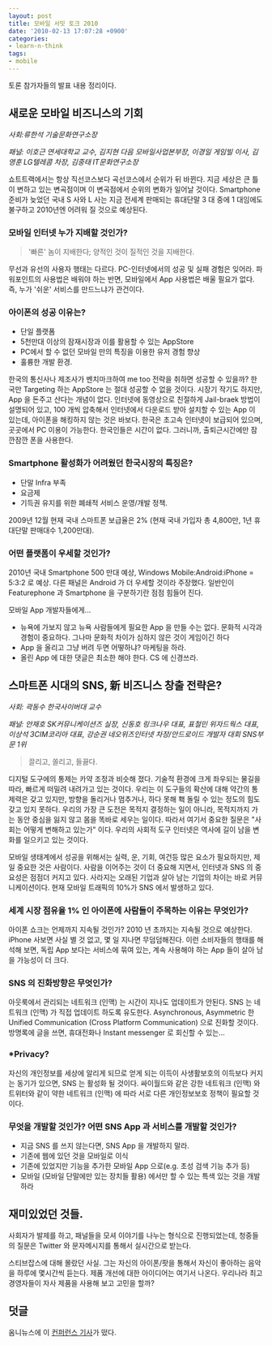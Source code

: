 ```yaml
---
layout: post
title: 모바일 서밋 토크 2010
date: '2010-02-13 17:07:28 +0900'
categories:
- learn-n-think
tags:
- mobile
---
```


토론 참가자들의 발표 내용 정리이다.

## 새로운 모바일 비즈니스의 기회

*사회:류한석 기술문화연구소장*

*패널: 이호근 연세대학교 교수, 김지현 다음 모바일사업본부장, 이경일 게임빌 이사, 김영훈 LG텔레콤 차장, 김중태 IT문화연구소장*

쇼트트랙에서는 항상 직선코스보다 곡선코스에서 순위가 뒤 바뀐다. 지금 세상은 큰 틀이 변하고 있는 변곡점이며 이 변곡점에서 순위의 변화가 일어날 것이다. Smartphone 준비가 늦었던 국내 S 사와 L 사는 지금 전세계 판매되는 휴대단말 3 대 중에 1 대임에도 불구하고 2010년엔 어려워 질 것으로 예상된다.

### 모바일 인터넷 누가 지배할 것인가?

> '빠른' 놈이 지배한다; 양적인 것이 질적인 것을 지배한다.

무선과 유선의 사용자 행태는 다르다. PC-인터넷에서의 성공 및 실패 경험은 잊어라. 파워포인트의 사용법은 배워야 하는 반면, 모바일에서 App 사용법은 배울 필요가 없다. 즉, 누가 '쉬운' 서비스를 만드느냐가 관건이다.

### 아이폰의 성공 이유는?

- 단일 플랫폼
- 5천만대 이상의 잠재시장과 이를 활용할 수 있는 AppStore
- PC에서 할 수 없던 모바일 만의 특징을 이용한 유저 경험 향상
- 훌륭한 개발 환경.

한국의 통신사나 제조사가 벤치마크하여 me too 전략을 취하면 성공할 수 있을까? 한국만 Targeting 하는 AppStore 는 절대 성공할 수 없을 것이다. 시장기 작기도 하지만, App 을 돈주고 산다는 개념이 없다. 인터넷에 동영상으로 친절하게 Jail-braek 방법이 설명되어 있고, 100 개씩 압축해서 인터넷에서 다운로드 받아 설치할 수 있는 App 이 있는데, 아이폰을 해킹하지 않는 것은 바보다. 한국은 초고속 인터넷이 보급되어 있으며, 곳곳에서 PC 이용이 가능한다. 한국인들은 시간이 없다. 그러니까, 출퇴근시간에만 잠깐잠깐 폰을 사용한다.

### Smartphone 활성화가 어려웠던 한국시장의 특징은?

- 단말 Infra 부족
- 요금제
- 기득권 유지를 위한 폐쇄적 서비스 운영/개발 정책.

2009년 12월 현재 국내 스마트폰 보급율은 2% (현재 국내 가입자 총 4,800만, 1년 휴대단말 판매대수 1,200만대).

### 어떤 플랫폼이 우세할 것인가?

2010년 국내 Smartphone 500 만대 예상, Windows Mobile:Android:iPhone = 5:3:2 로 예상. 다른 패널은 Android 가 더 우세할 것이라 주장했다. 일반인이 Featurephone 과 Smartphone 을 구분하기란 점점 힘들어 진다.

모바일 App 개발자들에게...

- 뉴욕에 가보지 않고 뉴욕 사람들에게 필요한 App 을 만들 수는 없다. 문화적 시각과 경험이 중요하다. 그나마 문화적 차이가 심하지 않은 것이 게임이긴 하다
- App 을 올리고 그냥 버려 두면 어떻하냐? 마케팅을 하라.
- 올린 App 에 대한 댓글은 최소한 해야 한다. CS 에 신경쓰라.

## 스마트폰 시대의 SNS, 新 비즈니스 창출 전략은?

*사회: 곽동수 한국사이버대 교수*

*패널: 안재호 SK커뮤니케이션즈 실장, 신동호 링크나우 대표, 표철민 위자드웍스 대표, 이상석 3CIM코리아 대표, 강순권 네오위즈인터넷 차장/안드로이드 개발자 대회 SNS부문 1위*

 > 끌리고, 쏠리고, 들끓다.

디지털 도구에의 통제는 카약 조정과 비슷해 졌다. 기술적 환경에 크게 좌우되는 물길을 따라, 빠르게 떠밀려 내려가고 있는 것이다. 우리는 이 도구들의 확산에 대해 약간의 통제력은 갖고 있지만, 방향을 돌리거나 멈추거나, 하다 못해 홱 돌릴 수 있는 정도의 힘도 갖고 있지 못하다. 우리의 가장 큰 도전은 목적지 결정하는 일이 아니라, 목적지까지 가는 동안 중심을 잃지 않고 몸을 똑바로 세우는 일이다. 따라서 여기서 중요한 질문은 "사회는 어떻게 변해하고 있는가" 이다. 우리의 사회적 도구 인터넷은 역사에 길이 남을 변화를 일으키고 있는 것이다.

모바일 생태계에서 성공을 위해서는 실력, 운, 기회, 여건등 많은 요소가 필요하지만, 제일 중요한 것은 사람이다. 사람을 이어주는 것이 더 중요해 지면서, 인터넷과 SNS 의 중요성은 점점더 커지고 있다. 사라지는 오래된 기업과 살아 남는 기업의 차이는 바로 커뮤니케이션이다. 현재 모바일 트래픽의 10%가 SNS 에서 발생하고 있다.

### 세계 시장 점유율 1% 인 아이폰에 사람들이 주목하는 이유는 무엇인가?

아이폰 쇼크는 언제까지 지속될 것인가? 2010 년 초까지는 지속될 것으로 예상한다. iPhone 사보면 사실 별 것 없고, 몇 일 지나면 무덤덤해진다. 이런 소비자들의 행태를 해석해 보면, 독립 App 보다는 서비스에 묶여 있는, 계속 사용해야 하는 App 들이 살아 남을 가능성이 더 크다.

### SNS 의 진화방향은 무엇인가?

아웃룩에서 관리되는 네트워크 (인맥) 는 시간이 지나도 업데이트가 안된다. SNS 는 네트워크 (인맥) 가 직접 업데이트 하도록 유도한다. Asynchronous, Asymmetric 한 Unified Communication (Cross Platform Communication) 으로 진화할 것이다. 방명록에 글을 쓰면, 휴대전화나 Instant messenger 로 회신할 수 있는... 

### *Privacy?

자신의 개인정보를 세상에 알리게 되므로 얻게 되는 이득이 사생활보호의 이득보다 커지는 동기가 있으면, SNS 는 활성화 될 것이다. 싸이월드와 같은 강한 네트워크 (인맥) 와 트위터와 같이 약한 네트워크 (인맥) 에 따라 서로 다른 개인정보보호 정책이 필요할 것이다.

### 무엇을 개발할 것인가? 어떤 SNS App 과 서비스를 개발할 것인가?

- 지금 SNS 를 쓰지 않는다면, SNS App 을 개발하지 말라.
- 기존에 웹에 있던 것을 모바일로 이식
- 기존에 있었지만 기능을 추가한 모바일 App 으로(e.g. 초성 검색 기능 추가 등)
- 모바일 (모바일 단말에만 있는 장치들 활용) 에서만 할 수 있는 특색 있는 것을 개발하라

## 재미있었던 것들.

사회자가 발제를 하고, 패널들을 모셔 이야기를 나누는 형식으로 진행되었는데, 청중들의 질문은 Twitter 와 문자메시지를 통해서 실시간으로 받는다.

스티브잡스에 대해 몰랐던 사실. 그는 자신의 아이폰/팟을 통해서 자신이 좋아하는 음악을 하루에 몇시간씩 듣는다. 제품 개선에 대한 아이디어는 여기서 나온다. 우리나라 최고경영자들이 자사 제품을 사용해 보고 고민을 할까?

## 덧글

옴니뉴스에 이 [컨퍼런스 기사](http://www.ohmynews.com/NWS_Web/view/at_pg.aspx?CNTN_CD=A0001284491&CMPT_CD=P0000)가 떴다.
